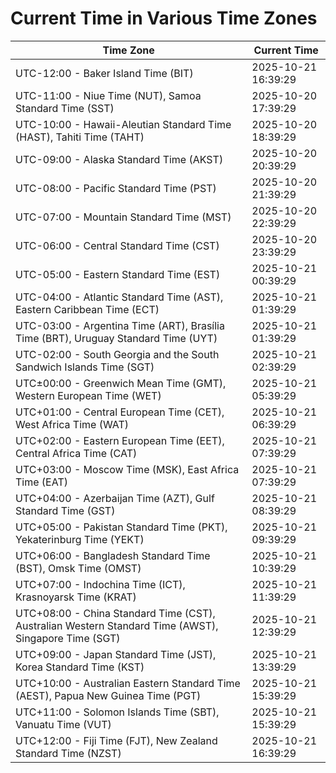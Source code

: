 # Current Time in Various Time Zones

| Time Zone | Current Time |
|-----------|--------------|
| UTC-12:00 - Baker Island Time (BIT) | 2025-10-21 16:39:29 |
| UTC-11:00 - Niue Time (NUT), Samoa Standard Time (SST) | 2025-10-20 17:39:29 |
| UTC-10:00 - Hawaii-Aleutian Standard Time (HAST), Tahiti Time (TAHT) | 2025-10-20 18:39:29 |
| UTC-09:00 - Alaska Standard Time (AKST) | 2025-10-20 20:39:29 |
| UTC-08:00 - Pacific Standard Time (PST) | 2025-10-20 21:39:29 |
| UTC-07:00 - Mountain Standard Time (MST) | 2025-10-20 22:39:29 |
| UTC-06:00 - Central Standard Time (CST) | 2025-10-20 23:39:29 |
| UTC-05:00 - Eastern Standard Time (EST) | 2025-10-21 00:39:29 |
| UTC-04:00 - Atlantic Standard Time (AST), Eastern Caribbean Time (ECT) | 2025-10-21 01:39:29 |
| UTC-03:00 - Argentina Time (ART), Brasília Time (BRT), Uruguay Standard Time (UYT) | 2025-10-21 01:39:29 |
| UTC-02:00 - South Georgia and the South Sandwich Islands Time (SGT) | 2025-10-21 02:39:29 |
| UTC±00:00 - Greenwich Mean Time (GMT), Western European Time (WET) | 2025-10-21 05:39:29 |
| UTC+01:00 - Central European Time (CET), West Africa Time (WAT) | 2025-10-21 06:39:29 |
| UTC+02:00 - Eastern European Time (EET), Central Africa Time (CAT) | 2025-10-21 07:39:29 |
| UTC+03:00 - Moscow Time (MSK), East Africa Time (EAT) | 2025-10-21 07:39:29 |
| UTC+04:00 - Azerbaijan Time (AZT), Gulf Standard Time (GST) | 2025-10-21 08:39:29 |
| UTC+05:00 - Pakistan Standard Time (PKT), Yekaterinburg Time (YEKT) | 2025-10-21 09:39:29 |
| UTC+06:00 - Bangladesh Standard Time (BST), Omsk Time (OMST) | 2025-10-21 10:39:29 |
| UTC+07:00 - Indochina Time (ICT), Krasnoyarsk Time (KRAT) | 2025-10-21 11:39:29 |
| UTC+08:00 - China Standard Time (CST), Australian Western Standard Time (AWST), Singapore Time (SGT) | 2025-10-21 12:39:29 |
| UTC+09:00 - Japan Standard Time (JST), Korea Standard Time (KST) | 2025-10-21 13:39:29 |
| UTC+10:00 - Australian Eastern Standard Time (AEST), Papua New Guinea Time (PGT) | 2025-10-21 15:39:29 |
| UTC+11:00 - Solomon Islands Time (SBT), Vanuatu Time (VUT) | 2025-10-21 15:39:29 |
| UTC+12:00 - Fiji Time (FJT), New Zealand Standard Time (NZST) | 2025-10-21 16:39:29 |
